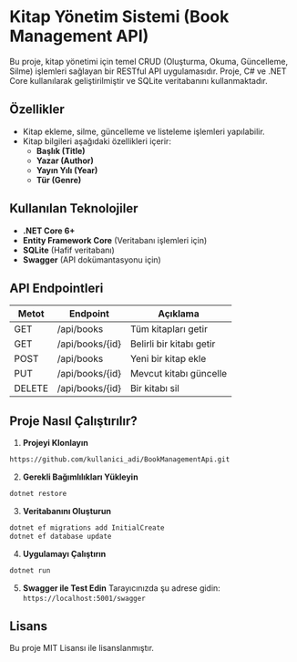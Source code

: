 # Kitap Yönetim Sistemi (Book Management API)

Bu proje, kitap yönetimi için temel CRUD (Oluşturma, Okuma, Güncelleme, Silme) işlemleri sağlayan bir RESTful API uygulamasıdır. 
Proje, C# ve .NET Core kullanılarak geliştirilmiştir ve SQLite veritabanını kullanmaktadır.

## Özellikler

- Kitap ekleme, silme, güncelleme ve listeleme işlemleri yapılabilir.
- Kitap bilgileri aşağıdaki özellikleri içerir:
  - **Başlık (Title)**
  - **Yazar (Author)**
  - **Yayın Yılı (Year)**
  - **Tür (Genre)**

## Kullanılan Teknolojiler

- **.NET Core 6+**
- **Entity Framework Core** (Veritabanı işlemleri için)
- **SQLite** (Hafif veritabanı)
- **Swagger** (API dokümantasyonu için)

## API Endpointleri

| Metot  | Endpoint              | Açıklama                |
|--------|-----------------------|-------------------------|
| GET    | /api/books           | Tüm kitapları getir     |
| GET    | /api/books/{id}      | Belirli bir kitabı getir|
| POST   | /api/books           | Yeni bir kitap ekle     |
| PUT    | /api/books/{id}      | Mevcut kitabı güncelle  |
| DELETE | /api/books/{id}      | Bir kitabı sil          |

## Proje Nasıl Çalıştırılır?

1. **Projeyi Klonlayın**
```bash
https://github.com/kullanici_adi/BookManagementApi.git
```

2. **Gerekli Bağımlılıkları Yükleyin**
```bash
dotnet restore
```

3. **Veritabanını Oluşturun**
```bash
dotnet ef migrations add InitialCreate
dotnet ef database update
```

4. **Uygulamayı Çalıştırın**
```bash
dotnet run
```

5. **Swagger ile Test Edin**
Tarayıcınızda şu adrese gidin: `https://localhost:5001/swagger`

## Lisans
Bu proje MIT Lisansı ile lisanslanmıştır.
